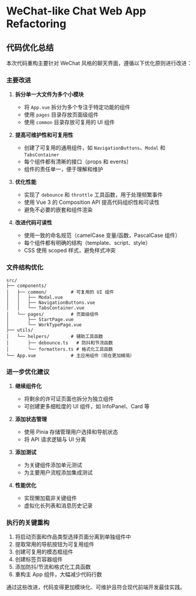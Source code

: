 # WeChat-like Chat Web App Refactoring

## 代码优化总结

本次代码重构主要针对 WeChat 风格的聊天界面，遵循以下优化原则进行改进：

### 主要改进

1. **拆分单一大文件为多个小模块**
   - 将 `App.vue` 拆分为多个专注于特定功能的组件
   - 使用 `pages` 目录存放页面级组件
   - 使用 `common` 目录存放可复用的 UI 组件

2. **提高可维护性和可复用性**
   - 创建了可复用的通用组件，如 `NavigationButtons`、`Modal` 和 `TabsContainer`
   - 每个组件都有清晰的接口（props 和 events）
   - 组件的责任单一，便于理解和维护

3. **优化性能**
   - 实现了 `debounce` 和 `throttle` 工具函数，用于处理频繁事件
   - 使用 Vue 3 的 Composition API 提高代码组织性和可读性
   - 避免不必要的嵌套和组件渲染

4. **改进代码可读性**
   - 使用一致的命名规范（camelCase 变量/函数，PascalCase 组件）
   - 每个组件都有明确的结构（template、script、style）
   - CSS 使用 scoped 样式，避免样式冲突

### 文件结构优化

```
src/
├── components/
│   ├── common/         # 可复用的 UI 组件
│   │   ├── Modal.vue
│   │   ├── NavigationButtons.vue
│   │   └── TabsContainer.vue
│   └── pages/          # 页面级组件
│       ├── StartPage.vue
│       └── WorkTypePage.vue
├── utils/
│   └── helpers/        # 辅助工具函数
│       ├── debounce.ts   # 防抖和节流函数
│       └── formatters.ts # 格式化工具函数
└── App.vue             # 主应用组件（现在更加精简）
```

### 进一步优化建议

1. **继续组件化**
   - 将剩余的许可证页面也拆分为独立组件
   - 可创建更多细粒度的 UI 组件，如 InfoPanel、Card 等

2. **添加状态管理**
   - 使用 Pinia 存储管理用户选择和导航状态
   - 将 API 请求逻辑与 UI 分离

3. **添加测试**
   - 为关键组件添加单元测试
   - 为主要用户流程添加集成测试

4. **性能优化**
   - 实现懒加载非关键组件
   - 虚拟化长列表和消息历史记录

### 执行的关键重构

1. 将启动页面和作品类型选择页面分离到单独组件中
2. 提取常用的导航按钮为可复用组件
3. 创建可复用的模态框组件
4. 创建标签页容器组件
5. 添加防抖/节流和格式化工具函数
6. 重构主 App 组件，大幅减少代码行数

通过这些改进，代码变得更加模块化、可维护且符合现代前端开发最佳实践。 
